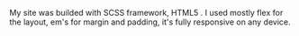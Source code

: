My site was builded with SCSS framework, HTML5 . I used mostly flex for the layout, em's for margin and padding, it's fully responsive on any device.
